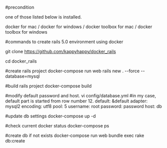 #precondition

one of those listed below is installed.

docker for mac / docker for windows / docker toolbox for mac / docker toolbox for windows 

#commands to create rails 5.0 environment using docker

git clone https://github.com/kappyhappy/docker_rails

cd docker_rails

#create rails project
docker-compose run web rails new . --force --database=mysql

#build rails project
docker-compose build

#modify default password and host.
vi config/database.yml
#in my case, default part is started from row number 12.
default: &default
  adapter: mysql2
  encoding: utf8
  pool: 5
  username: root
  password: password
  host: db

#update db settings
docker-compose up -d

#check current docker status
docker-compose ps

#create db if not exists
docker-compose run web bundle exec rake db:create

